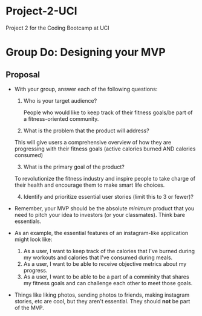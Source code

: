 # Project-2-UCI
Project 2 for the Coding Bootcamp at UCI

# Group Do: Designing your MVP

## Proposal
* With your group, answer each of the following questions:
  1. Who is your target audience?
  
     People who would like to keep track of their fitness goals/be part of a fitness-oriented community.

  2. What is the problem that the product will address?

    This will give users a comprehensive overview of how they are progressing with their fitness goals (active calories burned AND calories consumed)

  3. What is the primary goal of the product?

    To revolutionize the fitness industry and inspire people to take charge of their health and encourage them to make smart life choices.

  4. Identify and prioritize essential user stories (limit this to 3 or fewer)?

* Remember, your MVP should be the absolute *minimum* product that you need to pitch your idea to investors (or your classmates). Think bare essentials.

* As an example, the essential features of an instagram-like application might look like:

  1. As a user, I want to keep track of the calories that I've burned during my workouts and calories that I've consumed during meals.
  2. As a user, I want to be able to receive objective metrics about my progress.
  3. As a user, I want to be able to be a part of a comminity that shares my fitness goals and can challenge each other to meet those goals. 

* Things like liking photos, sending photos to friends, making instagram stories, etc are cool, but they aren't essential. They should **not** be part of the MVP.

